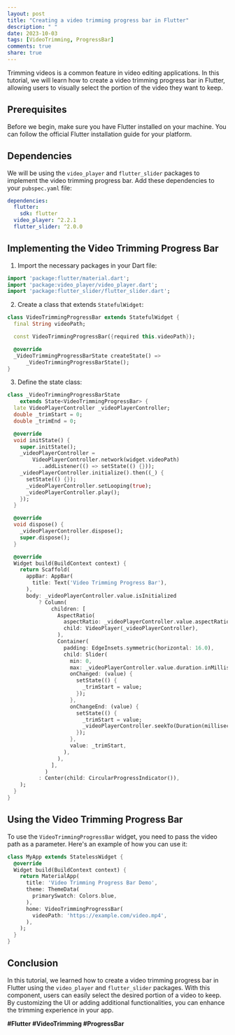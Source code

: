 ```yaml
---
layout: post
title: "Creating a video trimming progress bar in Flutter"
description: " "
date: 2023-10-03
tags: [VideoTrimming, ProgressBar]
comments: true
share: true
---
```


Trimming videos is a common feature in video editing applications. In this tutorial, we will learn how to create a video trimming progress bar in Flutter, allowing users to visually select the portion of the video they want to keep.

## Prerequisites

Before we begin, make sure you have Flutter installed on your machine. You can follow the official Flutter installation guide for your platform.

## Dependencies

We will be using the `video_player` and `flutter_slider` packages to implement the video trimming progress bar. Add these dependencies to your `pubspec.yaml` file:

```yaml
dependencies:
  flutter:
    sdk: flutter
  video_player: ^2.2.1
  flutter_slider: ^2.0.0
```

## Implementing the Video Trimming Progress Bar

1. Import the necessary packages in your Dart file:

```dart
import 'package:flutter/material.dart';
import 'package:video_player/video_player.dart';
import 'package:flutter_slider/flutter_slider.dart';
```

2. Create a class that extends `StatefulWidget`:

```dart
class VideoTrimmingProgressBar extends StatefulWidget {
  final String videoPath;

  const VideoTrimmingProgressBar({required this.videoPath});

  @override
  _VideoTrimmingProgressBarState createState() =>
      _VideoTrimmingProgressBarState();
}
```

3. Define the state class:

```dart
class _VideoTrimmingProgressBarState
    extends State<VideoTrimmingProgressBar> {
  late VideoPlayerController _videoPlayerController;
  double _trimStart = 0;
  double _trimEnd = 0;

  @override
  void initState() {
    super.initState();
    _videoPlayerController =
        VideoPlayerController.network(widget.videoPath)
          ..addListener(() => setState(() {}));
    _videoPlayerController.initialize().then((_) {
      setState(() {});
      _videoPlayerController.setLooping(true);
      _videoPlayerController.play();
    });
  }

  @override
  void dispose() {
    _videoPlayerController.dispose();
    super.dispose();
  }

  @override
  Widget build(BuildContext context) {
    return Scaffold(
      appBar: AppBar(
        title: Text('Video Trimming Progress Bar'),
      ),
      body: _videoPlayerController.value.isInitialized
          ? Column(
              children: [
                AspectRatio(
                  aspectRatio: _videoPlayerController.value.aspectRatio,
                  child: VideoPlayer(_videoPlayerController),
                ),
                Container(
                  padding: EdgeInsets.symmetric(horizontal: 16.0),
                  child: Slider(
                    min: 0,
                    max: _videoPlayerController.value.duration.inMilliseconds.toDouble(),
                    onChanged: (value) {
                      setState(() {
                        _trimStart = value;
                      });
                    },
                    onChangeEnd: (value) {
                      setState(() {
                        _trimStart = value;
                        _videoPlayerController.seekTo(Duration(milliseconds: _trimStart.toInt()));
                      });
                    },
                    value: _trimStart,
                  ),
                ),
              ],
            )
          : Center(child: CircularProgressIndicator()),
    );
  }
}
```

## Using the Video Trimming Progress Bar

To use the `VideoTrimmingProgressBar` widget, you need to pass the video path as a parameter. Here's an example of how you can use it:

```dart
class MyApp extends StatelessWidget {
  @override
  Widget build(BuildContext context) {
    return MaterialApp(
      title: 'Video Trimming Progress Bar Demo',
      theme: ThemeData(
        primarySwatch: Colors.blue,
      ),
      home: VideoTrimmingProgressBar(
        videoPath: 'https://example.com/video.mp4',
      ),
    );
  }
}
```

## Conclusion

In this tutorial, we learned how to create a video trimming progress bar in Flutter using the `video_player` and `flutter_slider` packages. With this component, users can easily select the desired portion of a video to keep. By customizing the UI or adding additional functionalities, you can enhance the trimming experience in your app.

**#Flutter #VideoTrimming #ProgressBar**